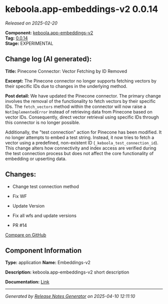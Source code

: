 #  keboola.app-embeddings-v2 0.0.14

_Released on 2025-02-20_

**Component:** [keboola.app-embeddings-v2](https://github.com/keboola/component-embeddings-v2)  
**Tag:** [0.0.14](https://github.com/keboola/component-embeddings-v2/releases/tag/0.0.14)  
**Stage:** EXPERIMENTAL


## Change log (AI generated):
**Title:** Pinecone Connector: Vector Fetching by ID Removed

**Excerpt:** The Pinecone connector no longer supports fetching vectors by their specific IDs due to changes in the underlying method.

**Post detail:**
We have updated the Pinecone connector. The primary change involves the removal of the functionality to fetch vectors by their specific IDs. The `fetch_vectors` method within the connector will now raise a `NotImplementedError` instead of retrieving data from Pinecone based on vector IDs. Consequently, direct vector retrieval using specific IDs through this connector is no longer possible.

Additionally, the "test connection" action for Pinecone has been modified. It no longer attempts to embed a test string. Instead, it now tries to fetch a vector using a predefined, non-existent ID (`_keboola_test_connection_id`). This change alters how connectivity and index access are verified during the test connection process but does not affect the core functionality of embedding or upserting data.



## Changes:



- Change test connection method 




- Fix WF 




- Update Version 






- Fix all wfs and update versions 




- PR #14 



[Compare on GitHub](https://github.com/keboola/component-embeddings-v2/compare/0.0.13...0.0.14)



## Component Information
**Type:** application
**Name:** Embeddings-v2

**Description:** keboola.app-embeddings-v2 short description


**Documentation:** [Link](https://github.com/keboola/component-embeddings-v2/blob/master/README.md)



---
_Generated by [Release Notes Generator](https://github.com/keboola/release-notes-generator)
on 2025-04-10 12:11:10_